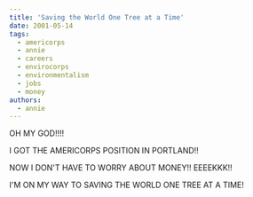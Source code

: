 ```yaml
---
title: 'Saving the World One Tree at a Time'
date: 2001-05-14
tags:
  - americorps
  - annie
  - careers
  - envirocorps
  - environmentalism
  - jobs
  - money
authors:
  - annie
---
```


OH MY GOD!!!!

I GOT THE AMERICORPS POSITION IN PORTLAND!!

NOW I DON'T HAVE TO WORRY ABOUT MONEY!! EEEEKKK!!

I'M ON MY WAY TO SAVING THE WORLD ONE TREE AT A TIME!
